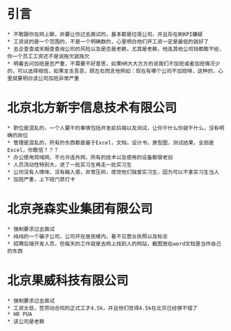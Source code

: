 # 引言
    * 不敢跟你在网上聊，非要让你过去面试的，基本都是垃圾公司，并且存在刷KPI嫌疑
    * 工资说的是一个范围的，不是一个明确数的，心里明白他们开工资一定是最低的就好了
    * 去企查查或天眼查查询公司的风险以及是否是老赖，尤其是老赖，他连其他公司钱都敢不给，你一个员工工资还不是说拖欠就拖欠
    * 明着去问加班是否严重，不需要不好意思，如果HR大大方方的说我们不加班或者加班情况少的，可以选择相信，如果支支吾吾，顾左右而言他例如：现在有哪个公司不加班呀，这种的，心里就要明白该公司加班异常严重
# 北京北方新宇信息技术有限公司
    * 职位是混乱的，一个人要干的事情包括开发前后端以及测试，让你干什么你就干什么，没有明确的岗位
    * 管理是混乱的，所有的东西都是基于Excel，文档，设计书，原型图，测试结果，全部是Excel，你敢信？？？
    * 办公使用局域网，不允许连外网，所有的技术以及使用的设备都很老旧
    * 人员流动性特别大，进了一批实习生再走一批实习生
    * 公司没有人情味，没有融入感，非常压抑，感觉他们独爱实习生，因为可以不拿实习生当人
    * 加班严重，上下班门禁打卡
# 北京尧森实业集团有限公司
    * 强制要求过去面试
    * 纯纯的一个骗子公司，公司开在居民楼内，看不见营业执照以及标志
    * 招聘后端开发人员，但每天的工作就是去网上找别人的网站，截图放在word文档里当作自己的东西
# 北京果威科技有限公司
    * 强制要求过去面试
    * 工资太低，签劳动合同的正式工才4.5k，并且他们觉得4.5k在北京已经够不错了
    * HR PUA
    * 该公司是老赖